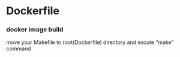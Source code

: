 # Dockerfile
### docker image build 
move your Makefile to root(Dockerfile) directory and excute “make” command
